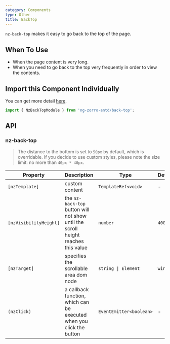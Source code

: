 ```yaml
---
category: Components
type: Other
title: BackTop
---
```


`nz-back-top` makes it easy to go back to the top of the page.

## When To Use

- When the page content is very long.
- When you need to go back to the top very frequently in order to view the contents.

## Import this Component Individually

You can get more detail [here](/docs/getting-started/en#import-a-component-individually).

```ts
import { NzBackTopModule } from 'ng-zorro-antd/back-top';
```

## API

### nz-back-top

> The distance to the bottom is set to `50px` by default, which is overridable.
> If you decide to use custom styles, please note the size limit: no more than `40px * 40px`.

| Property | Description | Type | Default |
| --- | --- | --- | --- |
| `[nzTemplate]` | custom content | `TemplateRef<void>` | - |
| `[nzVisibilityHeight]` | the `nz-back-top` button will not show until the scroll height reaches this value | `number` | `400` |
| `[nzTarget]` | specifies the scrollable area dom node | `string \| Element` | `window` |
| `(nzClick)` | a callback function, which can be executed when you click the button | `EventEmitter<boolean>` | - |

